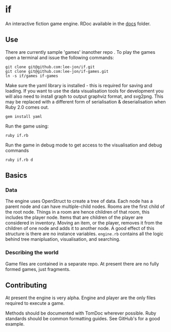 if
==

An interactive fiction game engine. RDoc available in the [docs](./docs) folder.

## Use
There are currently sample 'games' inanother repo . To play the games open a terminal and issue the following commands:

    git clone git@github.com:lee-jon/if.git
    git clone git@github.com:lee-jon/if-games.git
    ln -s if/games if-games

Make sure the yaml library is installed - this is required for saving and loading. If you want to use the data visualisation tools for development you will also need to install graph to output graphviz format, and svg2png. This may be replaced with a different form of serialisation & deserialisation when Ruby 2.0 comes out.

    gem install yaml

Run the game using:

    ruby if.rb

Run the game in debug mode to get access to the visualisation and debug commands

    ruby if.rb d

## Basics

### Data
The engine uses OpenStruct to create a tree of data. Each node has a parent node and can have multiple-child nodes. Rooms are the first child of the root node. Things in a room are hence children of that room, this includes the player node. Items that are children of the player are considered in inventory. Moving an item, or the player, removes it from the children of one node and adds it to another node. A good effect of this structure is there are no instance variables. `engine.rb` contains all the logic behind tree manipluation, visualisation, and searching.

### Describing the world
Game files are contained in a separate repo. At present there are no fully formed games, just fragments.

## Contributing
At present the engine is very alpha. Engine and player are the only files required to execute a game.

Methods should be documented with TomDoc wherever possible. Ruby standards should be common formatting guides. See GitHub's for a good example.
